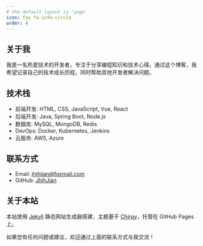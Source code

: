 ```yaml
---
# the default layout is 'page'
icon: fas fa-info-circle
order: 4
---
```


## 关于我

我是一名热爱技术的开发者，专注于分享编程知识和技术心得。通过这个博客，我希望记录自己的技术成长历程，同时帮助其他开发者解决问题。

## 技术栈

- 前端开发: HTML, CSS, JavaScript, Vue, React
- 后端开发: Java, Spring Boot, Node.js
- 数据库: MySQL, MongoDB, Redis
- DevOps: Docker, Kubernetes, Jenkins
- 云服务: AWS, Azure

## 联系方式

- Email: jhihjian@foxmail.com
- GitHub: [JhihJian](https://github.com/jhihjian)

## 关于本站

本站使用 [Jekyll](https://jekyllrb.com/) 静态网站生成器搭建，主题基于 [Chirpy](https://github.com/cotes2020/jekyll-theme-chirpy)，托管在 GitHub Pages 上。

如果您有任何问题或建议，欢迎通过上面的联系方式与我交流！
